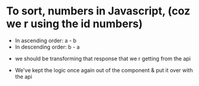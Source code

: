 # To sort, numbers in Javascript, (coz we r using the id numbers)

- In ascending order: a - b
- In descending order: b - a

* we should be transforming that response that we r getting from the api

* We've kept the logic once again out of the component & put it over with the api